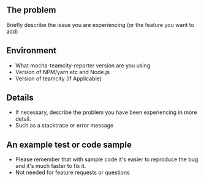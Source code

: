 ## The problem

Briefly describe the issue you are experiencing (or the feature you want to add)

## Environment

* What mocha-teamcity-reporter version are you using
* Version of NPM/yarn etc and Node.js
* Version of teamcity (If Applicable)

## Details

* If necessary, describe the problem you have been experiencing in more detail.
* Such as a stacktrace or error message

## An example test or code sample

* Please remember that with sample code it's easier to reproduce the bug and it's much faster to fix it.
* Not needed for feature requests or questions
